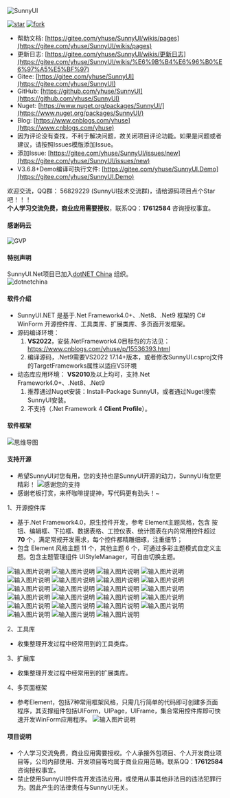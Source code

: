 ﻿![SunnyUI](https://images.gitee.com/uploads/images/2021/0324/213615_54240ba9_416720.png "SunnyUI.png")

[![star](https://gitee.com/yhuse/SunnyUI/badge/star.svg?theme=gvp)](https://gitee.com/yhuse/SunnyUI/stargazers)
[![fork](https://gitee.com/yhuse/SunnyUI/badge/fork.svg?theme=gvp)](https://gitee.com/yhuse/SunnyUI/members)    
- 帮助文档: [https://gitee.com/yhuse/SunnyUI/wikis/pages](https://gitee.com/yhuse/SunnyUI/wikis/pages) 
- 更新日志: [https://gitee.com/yhuse/SunnyUI/wikis/更新日志](https://gitee.com/yhuse/SunnyUI/wikis/%E6%9B%B4%E6%96%B0%E6%97%A5%E5%BF%97)
- Gitee: [https://gitee.com/yhuse/SunnyUI](https://gitee.com/yhuse/SunnyUI)    
- GitHub: [https://github.com/yhuse/SunnyUI](https://github.com/yhuse/SunnyUI)    
- Nuget: [https://www.nuget.org/packages/SunnyUI/](https://www.nuget.org/packages/SunnyUI/)    
- Blog: [https://www.cnblogs.com/yhuse](https://www.cnblogs.com/yhuse)    
- 因为评论没有查找，不利于解决问题，故关闭项目评论功能。如果是问题或者建议，请按照Issues模版添加Issue。    
- 添加Issue: [https://gitee.com/yhuse/SunnyUI/issues/new](https://gitee.com/yhuse/SunnyUI/issues/new)    
- V3.6.8+Demo编译可执行文件: [https://gitee.com/yhuse/SunnyUI.Demo](https://gitee.com/yhuse/SunnyUI.Demo)
    
欢迎交流，QQ群： 56829229  (SunnyUI技术交流群)，请给源码项目点个Star吧！！！  
**个人学习交流免费，商业应用需要授权**，联系QQ：**17612584** 咨询授权事宜。  

#### 感谢码云
![GVP](https://images.gitee.com/uploads/images/2021/0526/214138_85647268_416720.png "QQ图片20210526213958.png")  
    
#### 特别声明
SunnyUI.Net项目已加入[dotNET China](https://gitee.com/dotnetchina) 组织。<br/>
![dotnetchina](https://images.gitee.com/uploads/images/2021/0324/120117_2da9922c_416720.png "132645_21007ea0_974299.png")

#### 软件介绍
- SunnyUI.NET 是基于.Net Framework4.0+、.Net8、.Net9 框架的 C# WinForm 开源控件库、工具类库、扩展类库、多页面开发框架。    
- 源码编译环境：    
  1. **VS2022**，安装.NetFramework4.0目标包的方法见：https://www.cnblogs.com/yhuse/p/15536393.html    
  2. 编译源码，.Net9需要VS2022 17.14+版本，或者修改SunnyUI.csproj文件的TargetFrameworks属性以适应VS环境    
- 动态库应用环境： **VS2010**及以上均可，支持.Net Framework4.0+、.Net8、.Net9    
  1. 推荐通过Nuget安装：Install-Package SunnyUI，或者通过Nuget搜索SunnyUI安装。    
  2. 不支持（.Net Framework 4 **Client Profile**）。     
    
#### 软件框架
![思维导图](https://images.gitee.com/uploads/images/2020/0627/210016_f3203a8b_416720.png "0.png")

#### 支持开源
- 希望SunnyUI对您有用，您的支持也是SunnyUI开源的动力，SunnyUI有您更精彩！
![感谢您的支持](https://images.gitee.com/uploads/images/2021/0409/201558_9a0993a3_416720.png "SupportSunnyUI.png")
- 感谢老板打赏，来杯咖啡提提神，写代码更有劲头！~

1、开源控件库  

  - 基于.Net Framework4.0，原生控件开发，参考 Element主题风格，包含 按钮、编辑框、下拉框、数据表格、工控仪表、统计图表在内的常用控件超过  **70** 个，满足常规开发需求，每个控件都精雕细琢，注重细节；  
  - 包含 Element 风格主题 11 个，其他主题 6 个，可通过多彩主题模式自定义主题。包含主题管理组件 UIStyleManager，可自由切换主题。  

![输入图片说明](https://foruda.gitee.com/images/1695452615395997083/00202d42_416720.png "屏幕截图")
![输入图片说明](https://foruda.gitee.com/images/1695452642851863238/aaeec26f_416720.png "屏幕截图")
![输入图片说明](https://foruda.gitee.com/images/1695452680081274144/3c1e7f98_416720.png "屏幕截图")
![输入图片说明](https://foruda.gitee.com/images/1695452700873038668/063ed9c0_416720.png "屏幕截图")
![输入图片说明](https://foruda.gitee.com/images/1695452736023225936/3390f8f2_416720.png "屏幕截图")
![输入图片说明](https://foruda.gitee.com/images/1695452755229762213/ca32e657_416720.png "屏幕截图")
![输入图片说明](https://foruda.gitee.com/images/1695452775585329155/0dbba2b2_416720.png "屏幕截图")
![输入图片说明](https://foruda.gitee.com/images/1695452790242801454/adfb6473_416720.png "屏幕截图")
![输入图片说明](https://foruda.gitee.com/images/1695452812586687608/90d4f3eb_416720.png "屏幕截图")
![输入图片说明](https://foruda.gitee.com/images/1695452847110834271/9be91c47_416720.png "屏幕截图")
![输入图片说明](https://foruda.gitee.com/images/1695452877418500901/2c591614_416720.png "屏幕截图")
![输入图片说明](https://foruda.gitee.com/images/1695452892176132380/6c05f728_416720.png "屏幕截图")
![输入图片说明](https://foruda.gitee.com/images/1695452907304141254/2dd0aa1b_416720.png "屏幕截图")
![输入图片说明](https://foruda.gitee.com/images/1695452922677145039/3e8f40d1_416720.png "屏幕截图")
![输入图片说明](https://foruda.gitee.com/images/1695452941707002701/0706c309_416720.png "屏幕截图")
![输入图片说明](https://foruda.gitee.com/images/1695452962527727515/528579ba_416720.png "屏幕截图")
![输入图片说明](https://foruda.gitee.com/images/1695452975298844079/ec3b9fce_416720.png "屏幕截图")
![输入图片说明](https://foruda.gitee.com/images/1695453017275109921/7560fffb_416720.png "屏幕截图")
![输入图片说明](https://foruda.gitee.com/images/1695453028239627243/e3037142_416720.png "屏幕截图")
![输入图片说明](https://foruda.gitee.com/images/1695453068134019308/8a62c6ca_416720.png "屏幕截图")
![输入图片说明](https://foruda.gitee.com/images/1695453092842557213/2a930ecc_416720.png "屏幕截图")
![输入图片说明](https://foruda.gitee.com/images/1695453118713578423/4bb3fa94_416720.png "屏幕截图")
![输入图片说明](https://foruda.gitee.com/images/1695453138393750291/9ec560fd_416720.png "屏幕截图")

2、工具库

  - 收集整理开发过程中经常用到的工具类库。

3、扩展库

  - 收集整理开发过程中经常用到的扩展类库。

4、多页面框架

  - 参考Element，包括7种常用框架风格，只需几行简单的代码即可创建多页面程序，其支撑组件包括UIForm，UIPage，UIFrame，集合常用控件库即可快速开发WinForm应用程序。
![输入图片说明](https://foruda.gitee.com/images/1695453189247127628/1adcd0d0_416720.png "屏幕截图")

#### 项目说明
- 个人学习交流免费，商业应用需要授权。个人承接外包项目、个人开发商业项目等，公司内部使用、开发项目等均属于商业应用范畴。联系QQ：**17612584** 咨询授权事宜。      
- 禁止使用SunnyUI控件库开发违法应用，或使用从事其他非法目的违法犯罪行为。因此产生的法律责任与SunnyUI无关。     